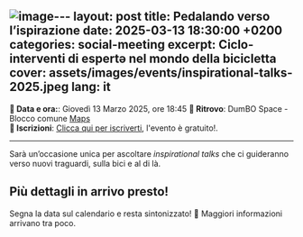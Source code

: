 ![image](https://github.com/user-attachments/assets/6bba9bd4-9150-42c3-bdc2-86127f2e798f)---
layout: post
title: Pedalando verso l’ispirazione
date: 2025-03-13 18:30:00 +0200
categories: social-meeting
excerpt: Ciclo-interventi di espertǝ nel mondo della bicicletta
cover: assets/images/events/inspirational-talks-2025.jpeg
lang: it
---

**📅 Data e ora:**: Giovedì 13 Marzo 2025, ore 18:45
**📍 Ritrovo**: DumBO Space - Blocco comune [Maps](https://maps.app.goo.gl/UpHT9WyYLxS9EJJi9)\
**📝 Iscrizioni**: [Clicca qui per iscriverti](https://docs.google.com/forms/d/e/1FAIpQLSdGYBSvlUTDC6KqBYNn2ajYIqEPXJhhtxdOOAXpgWjLIJ25DQ/viewform?usp=dialog), l'evento è gratuito!.

---

Sarà un’occasione unica per ascoltare _inspirational talks_ che ci guideranno verso nuovi traguardi, sulla bici e al di là.

## Più dettagli in arrivo presto!

Segna la data sul calendario e resta sintonizzato! 🚴 Maggiori informazioni arrivano tra poco.
